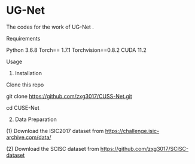 # UG-Net

The codes for the work  of UG-Net .

Requirements

Python 3.6.8
Torch== 1.7.1
Torchvision==0.8.2
CUDA 11.2

Usage

1. Installation

Clone this repo

git clone https://github.com/zxg3017/CUSS-Net.git

cd CUSE-Net

2. Data Preparation

(1) Download the ISIC2017 dataset from https://challenge.isic-archive.com/data/

(2) Download the SCISC dataset from https://github.com/zxg3017/SCISC-dataset
